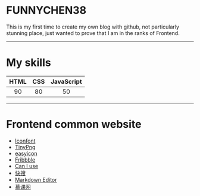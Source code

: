 # FUNNYCHEN38

This is my first time to create my own blog with github, not particularly stunning place, just wanted to prove that I am in the ranks of Frontend.

---

# My skills

|    HTML    |    CSS    | JavaScript |
|   :----:   |   :---:   |:----------:|
|     90     |    80     |     50     |

---

# Frontend common website

* [Iconfont](http://www.iconfont.cn/)
* [TinyPng](https://tinypng.com/)
* [easyicon](http://www.easyicon.net/)
* [Fribbble](http://fribbble.com/)
* [Can I use](http://caniuse.com/)
* [快搜](http://so.chongbuluo.com/)
* [Markdown Editor](http://jbt.github.io/markdown*editor/#4wIA)
* [慕课网](http://www.imooc.com/)